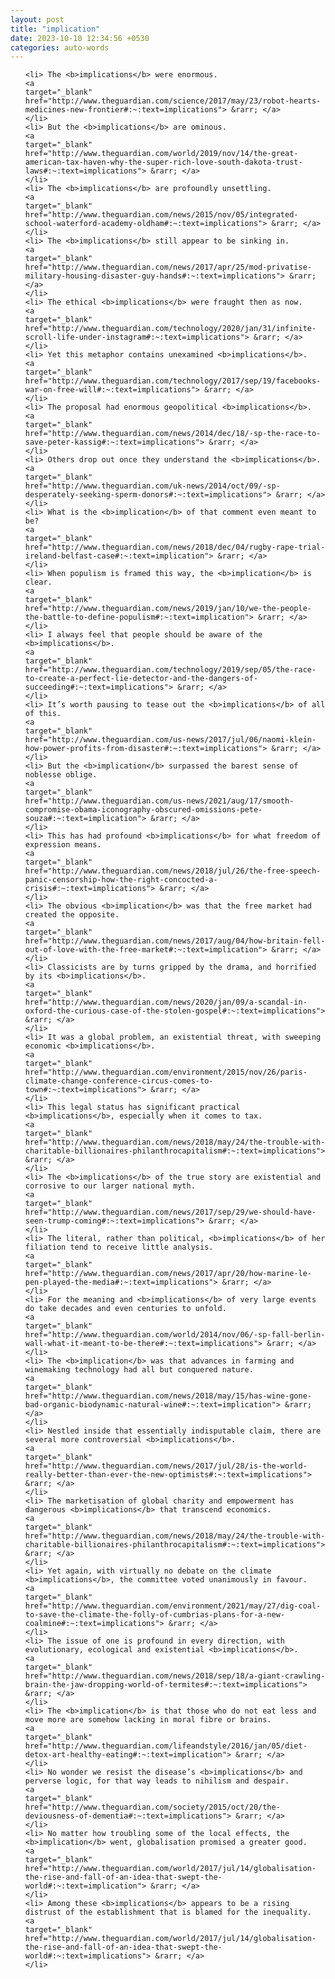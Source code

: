 ```yaml
---
layout: post
title: "implication"
date: 2023-10-10 12:34:56 +0530
categories: auto-words
---
```

<ol>

    <li> The <b>implications</b> were enormous.
    <a 
    target="_blank" 
    href="http://www.theguardian.com/science/2017/may/23/robot-hearts-medicines-new-frontier#:~:text=implications"> &rarr; </a>
    </li>
    <li> But the <b>implications</b> are ominous.
    <a 
    target="_blank" 
    href="http://www.theguardian.com/world/2019/nov/14/the-great-american-tax-haven-why-the-super-rich-love-south-dakota-trust-laws#:~:text=implications"> &rarr; </a>
    </li>
    <li> The <b>implications</b> are profoundly unsettling.
    <a 
    target="_blank" 
    href="http://www.theguardian.com/news/2015/nov/05/integrated-school-waterford-academy-oldham#:~:text=implications"> &rarr; </a>
    </li>
    <li> The <b>implications</b> still appear to be sinking in.
    <a 
    target="_blank" 
    href="http://www.theguardian.com/news/2017/apr/25/mod-privatise-military-housing-disaster-guy-hands#:~:text=implications"> &rarr; </a>
    </li>
    <li> The ethical <b>implications</b> were fraught then as now.
    <a 
    target="_blank" 
    href="http://www.theguardian.com/technology/2020/jan/31/infinite-scroll-life-under-instagram#:~:text=implications"> &rarr; </a>
    </li>
    <li> Yet this metaphor contains unexamined <b>implications</b>.
    <a 
    target="_blank" 
    href="http://www.theguardian.com/technology/2017/sep/19/facebooks-war-on-free-will#:~:text=implications"> &rarr; </a>
    </li>
    <li> The proposal had enormous geopolitical <b>implications</b>.
    <a 
    target="_blank" 
    href="http://www.theguardian.com/news/2014/dec/18/-sp-the-race-to-save-peter-kassig#:~:text=implications"> &rarr; </a>
    </li>
    <li> Others drop out once they understand the <b>implications</b>.
    <a 
    target="_blank" 
    href="http://www.theguardian.com/uk-news/2014/oct/09/-sp-desperately-seeking-sperm-donors#:~:text=implications"> &rarr; </a>
    </li>
    <li> What is the <b>implication</b> of that comment even meant to be?
    <a 
    target="_blank" 
    href="http://www.theguardian.com/news/2018/dec/04/rugby-rape-trial-ireland-belfast-case#:~:text=implication"> &rarr; </a>
    </li>
    <li> When populism is framed this way, the <b>implication</b> is clear.
    <a 
    target="_blank" 
    href="http://www.theguardian.com/news/2019/jan/10/we-the-people-the-battle-to-define-populism#:~:text=implication"> &rarr; </a>
    </li>
    <li> I always feel that people should be aware of the <b>implications</b>.
    <a 
    target="_blank" 
    href="http://www.theguardian.com/technology/2019/sep/05/the-race-to-create-a-perfect-lie-detector-and-the-dangers-of-succeeding#:~:text=implications"> &rarr; </a>
    </li>
    <li> It’s worth pausing to tease out the <b>implications</b> of all of this.
    <a 
    target="_blank" 
    href="http://www.theguardian.com/us-news/2017/jul/06/naomi-klein-how-power-profits-from-disaster#:~:text=implications"> &rarr; </a>
    </li>
    <li> But the <b>implication</b> surpassed the barest sense of noblesse oblige.
    <a 
    target="_blank" 
    href="http://www.theguardian.com/us-news/2021/aug/17/smooth-compromise-obama-iconography-obscured-omissions-pete-souza#:~:text=implication"> &rarr; </a>
    </li>
    <li> This has had profound <b>implications</b> for what freedom of expression means.
    <a 
    target="_blank" 
    href="http://www.theguardian.com/news/2018/jul/26/the-free-speech-panic-censorship-how-the-right-concocted-a-crisis#:~:text=implications"> &rarr; </a>
    </li>
    <li> The obvious <b>implication</b> was that the free market had created the opposite.
    <a 
    target="_blank" 
    href="http://www.theguardian.com/news/2017/aug/04/how-britain-fell-out-of-love-with-the-free-market#:~:text=implication"> &rarr; </a>
    </li>
    <li> Classicists are by turns gripped by the drama, and horrified by its <b>implications</b>.
    <a 
    target="_blank" 
    href="http://www.theguardian.com/news/2020/jan/09/a-scandal-in-oxford-the-curious-case-of-the-stolen-gospel#:~:text=implications"> &rarr; </a>
    </li>
    <li> It was a global problem, an existential threat, with sweeping economic <b>implications</b>.
    <a 
    target="_blank" 
    href="http://www.theguardian.com/environment/2015/nov/26/paris-climate-change-conference-circus-comes-to-town#:~:text=implications"> &rarr; </a>
    </li>
    <li> This legal status has significant practical <b>implications</b>, especially when it comes to tax.
    <a 
    target="_blank" 
    href="http://www.theguardian.com/news/2018/may/24/the-trouble-with-charitable-billionaires-philanthrocapitalism#:~:text=implications"> &rarr; </a>
    </li>
    <li> The <b>implications</b> of the true story are existential and corrosive to our larger national myth.
    <a 
    target="_blank" 
    href="http://www.theguardian.com/news/2017/sep/29/we-should-have-seen-trump-coming#:~:text=implications"> &rarr; </a>
    </li>
    <li> The literal, rather than political, <b>implications</b> of her filiation tend to receive little analysis.
    <a 
    target="_blank" 
    href="http://www.theguardian.com/news/2017/apr/20/how-marine-le-pen-played-the-media#:~:text=implications"> &rarr; </a>
    </li>
    <li> For the meaning and <b>implications</b> of very large events do take decades and even centuries to unfold.
    <a 
    target="_blank" 
    href="http://www.theguardian.com/world/2014/nov/06/-sp-fall-berlin-wall-what-it-meant-to-be-there#:~:text=implications"> &rarr; </a>
    </li>
    <li> The <b>implication</b> was that advances in farming and winemaking technology had all but conquered nature.
    <a 
    target="_blank" 
    href="http://www.theguardian.com/news/2018/may/15/has-wine-gone-bad-organic-biodynamic-natural-wine#:~:text=implication"> &rarr; </a>
    </li>
    <li> Nestled inside that essentially indisputable claim, there are several more controversial <b>implications</b>.
    <a 
    target="_blank" 
    href="http://www.theguardian.com/news/2017/jul/28/is-the-world-really-better-than-ever-the-new-optimists#:~:text=implications"> &rarr; </a>
    </li>
    <li> The marketisation of global charity and empowerment has dangerous <b>implications</b> that transcend economics.
    <a 
    target="_blank" 
    href="http://www.theguardian.com/news/2018/may/24/the-trouble-with-charitable-billionaires-philanthrocapitalism#:~:text=implications"> &rarr; </a>
    </li>
    <li> Yet again, with virtually no debate on the climate <b>implications</b>, the committee voted unanimously in favour.
    <a 
    target="_blank" 
    href="http://www.theguardian.com/environment/2021/may/27/dig-coal-to-save-the-climate-the-folly-of-cumbrias-plans-for-a-new-coalmine#:~:text=implications"> &rarr; </a>
    </li>
    <li> The issue of one is profound in every direction, with evolutionary, ecological and existential <b>implications</b>.
    <a 
    target="_blank" 
    href="http://www.theguardian.com/news/2018/sep/18/a-giant-crawling-brain-the-jaw-dropping-world-of-termites#:~:text=implications"> &rarr; </a>
    </li>
    <li> The <b>implication</b> is that those who do not eat less and move more are somehow lacking in moral fibre or brains.
    <a 
    target="_blank" 
    href="http://www.theguardian.com/lifeandstyle/2016/jan/05/diet-detox-art-healthy-eating#:~:text=implication"> &rarr; </a>
    </li>
    <li> No wonder we resist the disease’s <b>implications</b> and perverse logic, for that way leads to nihilism and despair.
    <a 
    target="_blank" 
    href="http://www.theguardian.com/society/2015/oct/20/the-deviousness-of-dementia#:~:text=implications"> &rarr; </a>
    </li>
    <li> No matter how troubling some of the local effects, the <b>implication</b> went, globalisation promised a greater good.
    <a 
    target="_blank" 
    href="http://www.theguardian.com/world/2017/jul/14/globalisation-the-rise-and-fall-of-an-idea-that-swept-the-world#:~:text=implication"> &rarr; </a>
    </li>
    <li> Among these <b>implications</b> appears to be a rising distrust of the establishment that is blamed for the inequality.
    <a 
    target="_blank" 
    href="http://www.theguardian.com/world/2017/jul/14/globalisation-the-rise-and-fall-of-an-idea-that-swept-the-world#:~:text=implications"> &rarr; </a>
    </li>